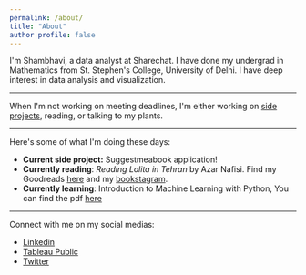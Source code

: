 ```yaml
---
permalink: /about/
title: "About"
author profile: false
---
```



I'm Shambhavi, a data analyst at Sharechat. I have done my undergrad in Mathematics from St. Stephen's College, University of Delhi. I have deep interest in data analysis and visualization. 

------------------

When I'm not working on meeting deadlines, I'm either working on [side projects](https://shambhavisingh24.github.io/categories/#projects), reading, or talking to my plants. 

---------------------

Here's some of what I'm doing these days:
- **Current side project:** Suggestmeabook application!
- **Currently reading**: _Reading Lolita in Tehran_ by Azar Nafisi. Find my Goodreads [here](https://www.goodreads.com/user/show/91427372-shambhavi) and my [bookstagram](https://www.instagram.com/whatsshambhavireading). 
- **Currently learning**: Introduction to Machine Learning with Python, You can find the pdf [here](http://noracook.io/Books/Python/introductiontomachinelearningwithpython.pdf)

---------------------

Connect with me on my social medias:
- [Linkedin](https://www.linkedin.com/in/shambhavi-singh-995096144/)
- [Tableau Public](https://public.tableau.com/profile/shambhavi.singh4327#!/)
- [Twitter](https://twitter.com/notshambhavi)

